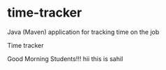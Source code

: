 # time-tracker
Java (Maven) application for tracking time on the job

Time tracker

Good Morning Students!!!
hii this is sahil

